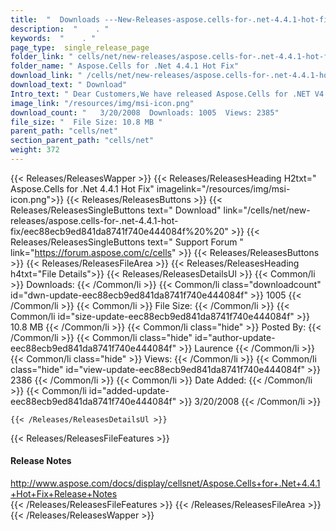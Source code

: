 ```yaml
---
title:  "  Downloads ---New-Releases-aspose.cells-for-.net-4.4.1-hot-fix . " 
description:  "    . " 
keywords:  "    . " 
page_type:  single_release_page
folder_link: " cells/net/new-releases/aspose.cells-for-.net-4.4.1-hot-fix/"
folder_name: " Aspose.Cells for .Net 4.4.1 Hot Fix"
download_link: " /cells/net/new-releases/aspose.cells-for-.net-4.4.1-hot-fix/eec88ecb9ed841da8741f740e444084f"
download_text: " Download"
Intro_text: " Dear Customers,We have released Aspose.Cells for .NET V4.4.1!"
image_link: "/resources/img/msi-icon.png"
download_count: "   3/20/2008  Downloads: 1005  Views: 2385"
file_size: "  File Size: 10.8 MB "
parent_path: "cells/net"
section_parent_path: "cells/net"
weight: 372
---
```


{{< Releases/ReleasesWapper >}}
  {{< Releases/ReleasesHeading H2txt=" Aspose.Cells for .Net 4.4.1 Hot Fix" imagelink="/resources/img/msi-icon.png">}}
  {{< Releases/ReleasesButtons >}}
    {{< Releases/ReleasesSingleButtons text=" Download" link="/cells/net/new-releases/aspose.cells-for-.net-4.4.1-hot-fix/eec88ecb9ed841da8741f740e444084f%20%20" >}}
    {{< Releases/ReleasesSingleButtons text=" Support Forum " link="https://forum.aspose.com/c/cells" >}}
  {{< Releases/ReleasesButtons >}}
  {{< Releases/ReleasesFileArea >}}
    {{< Releases/ReleasesHeading h4txt="File Details">}}
    {{< Releases/ReleasesDetailsUl >}}
            {{< Common/li  >}} Downloads: {{< /Common/li >}} 
      {{< Common/li class="downloadcount" id="dwn-update-eec88ecb9ed841da8741f740e444084f" >}} 1005 {{< /Common/li >}} 
      {{< Common/li  >}} File Size: {{< /Common/li >}} 
      {{< Common/li id="size-update-eec88ecb9ed841da8741f740e444084f" >}} 10.8 MB {{< /Common/li >}} 
      {{< Common/li  class="hide" >}} Posted By: {{< /Common/li >}} 
      {{< Common/li class="hide" id="author-update-eec88ecb9ed841da8741f740e444084f" >}} Laurence {{< /Common/li >}} 
      {{< Common/li class="hide"  >}} Views: {{< /Common/li >}} 
      {{< Common/li class="hide" id="view-update-eec88ecb9ed841da8741f740e444084f" >}} 2386 {{< /Common/li >}} 
      {{< Common/li  >}} Date Added: {{< /Common/li >}} 
      {{< Common/li id="added-update-eec88ecb9ed841da8741f740e444084f" >}} 3/20/2008 {{< /Common/li >}} 

    {{< /Releases/ReleasesDetailsUl >}}

  {{< Releases/ReleasesFileFeatures >}}
      <h4>Release Notes</h4><div><a href="http://www.aspose.com/docs/display/cellsnet/Aspose.Cells+for+.Net+4.4.1+Hot+Fix+Release+Notes">http://www.aspose.com/docs/display/cellsnet/Aspose.Cells+for+.Net+4.4.1+Hot+Fix+Release+Notes</a></div>
  {{< /Releases/ReleasesFileFeatures >}}
 {{< /Releases/ReleasesFileArea >}}
{{< /Releases/ReleasesWapper >}}


